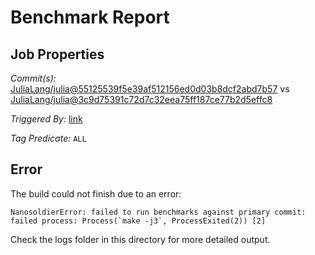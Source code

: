 # Benchmark Report

## Job Properties

*Commit(s):* [JuliaLang/julia@55125539f5e39af512156ed0d03b8dcf2abd7b57](https://github.com/JuliaLang/julia/commit/55125539f5e39af512156ed0d03b8dcf2abd7b57) vs [JuliaLang/julia@3c9d75391c72d7c32eea75ff187ce77b2d5effc8](https://github.com/JuliaLang/julia/commit/3c9d75391c72d7c32eea75ff187ce77b2d5effc8)

*Triggered By:* [link](https://github.com/JuliaLang/julia/commit/55125539f5e39af512156ed0d03b8dcf2abd7b57#commitcomment-21133130)

*Tag Predicate:* `ALL`

## Error

The build could not finish due to an error:

```
NanosoldierError: failed to run benchmarks against primary commit: failed process: Process(`make -j3`, ProcessExited(2)) [2]
```

Check the logs folder in this directory for more detailed output.


